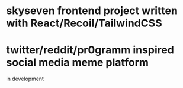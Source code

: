 # skyseven frontend project written with React/Recoil/TailwindCSS
# twitter/reddit/pr0gramm inspired social media meme platform

in development
